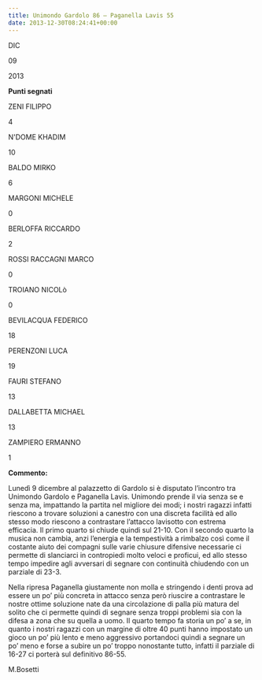 ```yaml
---
title: Unimondo Gardolo 86 – Paganella Lavis 55
date: 2013-12-30T08:24:41+00:00
---
```

DIC

09

2013

**Punti segnati**

ZENI FILIPPO

4

N'DOME KHADIM

10

BALDO MIRKO

6

MARGONI MICHELE

0

BERLOFFA RICCARDO

2

ROSSI RACCAGNI MARCO

0

TROIANO NICOLò

0

BEVILACQUA FEDERICO

18

PERENZONI LUCA

19

FAURI STEFANO

13

DALLABETTA MICHAEL

13

ZAMPIERO ERMANNO

1

**Commento:**

Lunedì 9 dicembre al palazzetto di Gardolo si è disputato l’incontro tra Unimondo Gardolo e Paganella Lavis. Unimondo prende il via senza se e senza ma, impattando la partita nel migliore dei modi; i nostri ragazzi infatti riescono a trovare soluzioni a canestro con una discreta facilità ed allo stesso modo riescono a contrastare l’attacco lavisotto con estrema efficacia. Il primo quarto si chiude quindi sul 21-10. Con il secondo quarto la musica non cambia, anzi l’energia e la tempestività a rimbalzo così come il costante aiuto dei compagni sulle varie chiusure difensive necessarie ci permette di slanciarci in contropiedi molto veloci e proficui, ed allo stesso tempo impedire agli avversari di segnare con continuità chiudendo con un parziale di 23-3.

Nella ripresa Paganella giustamente non molla e stringendo i denti prova ad essere un po’ più concreta in attacco senza però riuscire a contrastare le nostre ottime soluzione nate da una circolazione di palla più matura del solito che ci permette quindi di segnare senza troppi problemi sia con la difesa a zona che su quella a uomo. Il quarto tempo fa storia un po’ a se, in quanto i nostri ragazzi con un margine di oltre 40 punti hanno impostato un gioco un po’ più lento e meno aggressivo portandoci quindi a segnare un po’ meno e forse a subire un po’ troppo nonostante tutto, infatti il parziale di 16-27 ci porterà sul definitivo 86-55.

M.Bosetti